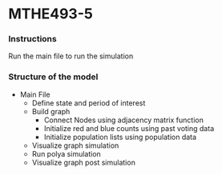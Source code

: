 # MTHE493-5

### Instructions
Run the main file to run the simulation

### Structure of the model
- Main File
    - Define state and period of interest
    - Build graph
        - Connect Nodes using adjacency matrix function
        - Initialize red and blue counts using past voting data
        - Initialize population lists using population data
    - Visualize graph simulation
    - Run polya simulation
    - Visualize graph post simulation

